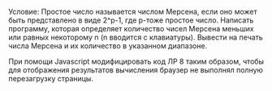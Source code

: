 Условие: Простое число называется числом Мерсена, если оно может быть представлено в виде 2^p-1, где р-тоже простое число. Написать программу, которая определяет количество чисел Мерсена меньших или равных некоторому n (n вводится с клавиатуры). Вывести на печать числа Мерсена и их количество в указанном диапазоне.

При помощи Javascript модифицировать код ЛР 8 таким образом, чтобы для отображения результатов вычисления браузер не выполнял полную перезагрузку страницы.
